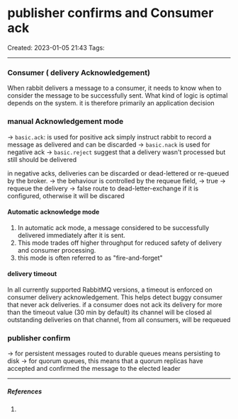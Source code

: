 
# publisher confirms and Consumer ack
Created: 2023-01-05 21:43
Tags: 
____

### Consumer ( delivery Acknowledgement)

When rabbit delivers a message to a consumer, it needs to know when to consider the message to be successfully sent.
What kind of logic is optimal depends on the system. 
it is therefore primarily an application decision

### manual Acknowledgement mode
-> `basic.ack`: is used for positive ack
	simply instruct rabbit to record a message as delivered and can be discarded
-> `basic.nack` is used for negative ack
-> `basic.reject`
	suggest that a delivery wasn't processed but still should be delivered

in negative acks, deliveries can be discarded or dead-lettered or re-queued by the broker.
-> the behaviour is controlled by the requeue field,
	-> true -> requeue the delivery
	-> false route to dead-letter-exchange if it is configured, otherwise it will be discared

#### Automatic acknowledge mode
1. In automatic ack mode, a message considered to be successfully delivered immediately after it is sent.
2. This mode trades off higher throughput for reduced safety of delivery and consumer processing.
3. this mode is often referred to as "fire-and-forget"

#### delivery timeout
In all currently supported RabbitMQ versions, a timeout is enforced on consumer delivery acknowledgement.
This helps detect buggy consumer that never ack deliveries.
if a consumer does not ack its delivery for more than the timeout value (30 min by default) its channel will be closed
al outstanding deliveries on that channel, from all consumers, will be requeued


### publisher confirm

-> for persistent messages routed to durable queues  means persisting to disk
-> for quorum queues, this means that a quorum replicas have accepted and confirmed the message to the elected leader

_____
##### References
1.

